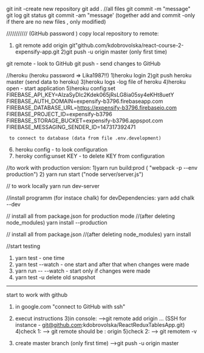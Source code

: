 git init -create new repository
git add .       //all files
git commit -m "message"
git log
git status 
git commit -am "message' (together add and commit -only if there are no new files , only modified)

/////////// (GitHub password )
copy local repository to remote:
1) git remote add origin  git"github.com/kdobrovolska/react-course-2-expensify-app.git
2)git push -u origin master  (only first time)

git remote  - look to GitHub
git push  - send changes to GitHub

//heroku (heroku password => Lika1987!!)
1)heroku login 
2)git push heroku master    (send data to heroku)
3)heroku logs     -log file of heroku
4)heroku open     - start application
5)heroku config:set  FIREBASE_API_KEY=AIzaSyDlc2Kdek065jRsLG8ia05sy4eKHt8uetY  FIREBASE_AUTH_DOMAIN=expensify-b3796.firebaseapp.com    FIREBASE_DATABASE_URL=https://expensify-b3796.firebaseio.com    FIREBASE_PROJECT_ID=expensify-b3796    FIREBASE_STORAGE_BUCKET=expensify-b3796.appspot.com    FIREBASE_MESSAGING_SENDER_ID=147317392471
     
     to connect to database (data from file .env.development)

6) heroku config  - to look configuration
7) heroky config:unset KEY  - to delete KEY from configuration


//to work with production version:
1)yarn run build:prod       ( "webpack -p --env production")
2) yarn run start           ("node server/server.js")

// to work locally
yarn run dev-server

//install programm (for instace chalk) for devDependencies:
yarn add chalk --dev

// install all from package.json for production mode 
//(after deleting node_modules)
yarn install --production

// install all from package.json 
//(after deleting node_modules)
yarn install

//start testing
1) yarn test   - one time
2) yarn test --watch    - one start and after that when changes were made
3) yarn run -- --watch - start only if changes were made
4) yarn test -u      delete old snapshot



-----------------------
start to work with github
1) in google.com 
     "connect to GitHub with ssh"
2) execut instructions
3)in console:
-->git remote add origin ...
  (SSH for instance - git@github.com:kdobrovolska/ReactReduxTablesApp.git)
4)check 1:
   --> git remote
   should be : origin
5)check 2:
--> git remotem -v

6) create master branch  (only first time)
-->git push -u origin master


